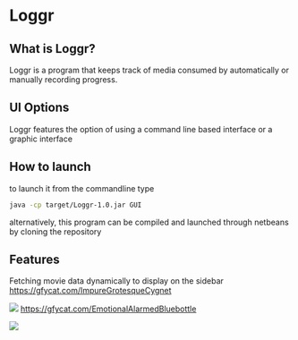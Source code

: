 # Loggr
What is Loggr?
------
Loggr is a program that keeps track of media consumed by automatically or manually recording progress.

UI Options
------
Loggr features the option of using a command line based interface or a graphic interface

How to launch
------
to launch it from the commandline type

```bash
java -cp target/Loggr-1.0.jar GUI
```

alternatively, this program can be compiled and launched through netbeans by cloning the repository

Features
------
Fetching movie data dynamically to display on the sidebar
https://gfycat.com/ImpureGrotesqueCygnet

![](https://zippy.gfycat.com/ImpureGrotesqueCygnet.gif)
https://gfycat.com/EmotionalAlarmedBluebottle

![](https://zippy.gfycat.com/EmotionalAlarmedBluebottle.gif)
